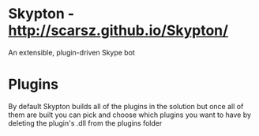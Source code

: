 # Skypton - http://scarsz.github.io/Skypton/
An extensible, plugin-driven Skype bot

# Plugins
By default Skypton builds all of the plugins in the solution but once all of them are built you can pick and choose which plugins you want to have by deleting the plugin's .dll from the plugins folder

